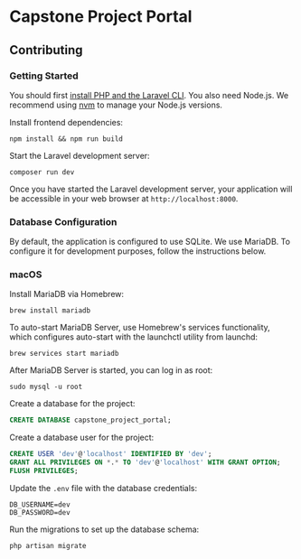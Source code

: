 
# Capstone Project Portal

## Contributing

### Getting Started

You should first [install PHP and the Laravel CLI](https://laravel.com/docs/12.x/installation#installing-php). You also need Node.js. We recommend using [nvm](https://github.com/nvm-sh/nvm) to manage your Node.js versions.

Install frontend dependencies:

```shell
npm install && npm run build
```

Start the Laravel development server:

```shell
composer run dev
```

Once you have started the Laravel development server, your application will be accessible in your web browser at `http://localhost:8000`.

### Database Configuration

By default, the application is configured to use SQLite. We use MariaDB. To configure it for development purposes, follow the instructions below.

### macOS

Install MariaDB via Homebrew:

```shell
brew install mariadb
```

To auto-start MariaDB Server, use Homebrew's services functionality, which configures auto-start with the launchctl utility from launchd:

```shell
brew services start mariadb
```

After MariaDB Server is started, you can log in as root:

```shell
sudo mysql -u root
```

Create a database for the project:

```sql
CREATE DATABASE capstone_project_portal;
```

Create a database user for the project:

```sql
CREATE USER 'dev'@'localhost' IDENTIFIED BY 'dev';
GRANT ALL PRIVILEGES ON *.* TO 'dev'@'localhost' WITH GRANT OPTION;
FLUSH PRIVILEGES;
```

Update the `.env` file with the database credentials:

```plaintext
DB_USERNAME=dev
DB_PASSWORD=dev
```

Run the migrations to set up the database schema:

```shell
php artisan migrate
```
